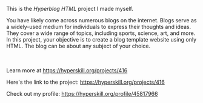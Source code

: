 This is the *Hyperblog HTML* project I made myself.


<p>You have likely come across numerous blogs on the internet. Blogs serve as a widely-used medium for individuals to express their thoughts and ideas. They cover a wide range of topics, including sports, science, art, and more. In this project, your objective is to create a blog template website using only HTML. The blog can be about any subject of your choice.</p><br/><br/>Learn more at <a href="https://hyperskill.org/projects/416?utm_source=ide&utm_medium=ide&utm_campaign=ide&utm_content=project-card">https://hyperskill.org/projects/416</a>

Here's the link to the project: https://hyperskill.org/projects/416

Check out my profile: https://hyperskill.org/profile/45817966